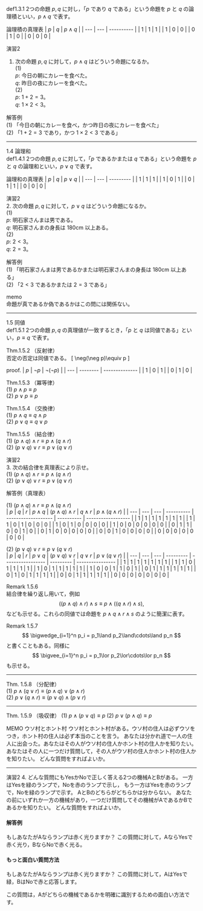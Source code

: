 def1.3.1 2つの命題 $p, q$ に対し，「$p$ であり $q$ である」という命題を $p$ と $q$ の論理積といい，$p\land q$ で表す。

論理積の真理表
| $p$ | $q$ | $p\land q$ |
| --- | --- | ---------- |
| $1$ | $1$ | $1$        |
| $1$ | $0$ | $0$        |
| $0$ | $1$ | $0$        |
| $0$ | $0$ | $0$        |

演習2
1. 次の命題 $p,q$ に対して，$p\land q$ はどういう命題になるか。  
(1)  
$p$: 今日の朝にカレーを食べた。  
$q$: 昨日の夜にカレーを食べた。  
(2)  
$p$: $1+2=3$。  
$q$: $1\times2<3$。  

解答例  
(1) 「今日の朝にカレーを食べ，かつ昨日の夜にカレーを食べた」  
(2) 「$1+2=3$ であり，かつ $1\times2<3$ である」

---

1.4 論理和  
def1.4.1 2つの命題 $p, q$ に対して，「$p$ であるかまたは $q$ である」という命題を $p$ と $q$ の論理和といい，$p\lor q$ で表す。

論理和の真理表
| $p$ | $q$ | $p\lor q$ |
| --- | --- | --------- |
| $1$ | $1$ | $1$       |
| $1$ | $0$ | $1$       |
| $0$ | $1$ | $1$       |
| $0$ | $0$ | $0$       |

演習2  
2. 次の命題 $p,q$ に対して，$p\lor q$ はどういう命題になるか。  
(1)  
$p$: 明石家さんまは男である。  
$q$: 明石家さんまの身長は $180\text{cm}$ 以上ある。  
(2)  
$p$: $2<3$。  
$q$: $2=3$。  

解答例  
(1) 「明石家さんまは男であるかまたは明石家さんまの身長は $180\text{cm}$ 以上ある」  
(2) 「$2<3$ であるかまたは $2=3$ である」

memo  
命題が真であるか偽であるかはこの問には関係ない。

---

1.5 同値  
def1.5.1 2つの命題 $p,q$ の真理値が一致するとき，「$p$ と $q$ は同値である」といい，$p\equiv q$ で表す。

Thm.1.5.2 （反射律）  
否定の否定は同値である。
\[
\neg(\neg p)\equiv p
\]

proof.
| $p$ | $\neg p$ | $\neg(\neg p)$ |
| --- | -------- | -------------- |
| $1$ | $0$      | $1$            |
| $0$ | $1$      | $0$            |

Thm.1.5.3 （冪等律）  
(1) $p\land p\equiv p$  
(2) $p\lor p\equiv p$

Thm.1.5.4 （交換律）  
(1) $p\land q\equiv q\land p$  
(2) $p\lor q\equiv q\lor p$

Thm.1.5.5 （結合律）  
(1) $(p\land q)\land r\equiv p\land(q\land r)$  
(2) $(p\lor q)\lor r\equiv p\lor(q\lor r)$

演習2  
3. 次の結合律を真理表により示せ。  
(1) $(p\land q)\land r\equiv p\land(q\land r)$  
(2) $(p\lor q)\lor r\equiv p\lor(q\lor r)$

解答例（真理表）

(1) $(p\land q)\land r\equiv p\land(q\land r)$  
| $p$ | $q$ | $r$ | $p\land q$ | $(p\land q)\land r$ | $q\land r$ | $p\land(q\land r)$ |
| --- | --- | --- | ---------- | ------------------- | ---------- | ------------------ |
| $1$ | $1$ | $1$ | $1$        | $1$                 | $1$        | $1$                |
| $1$ | $1$ | $0$ | $1$        | $0$                 | $0$        | $0$                |
| $1$ | $0$ | $1$ | $0$        | $0$                 | $0$        | $0$                |
| $1$ | $0$ | $0$ | $0$        | $0$                 | $0$        | $0$                |
| $0$ | $1$ | $1$ | $0$        | $0$                 | $1$        | $0$                |
| $0$ | $1$ | $0$ | $0$        | $0$                 | $0$        | $0$                |
| $0$ | $0$ | $1$ | $0$        | $0$                 | $0$        | $0$                |
| $0$ | $0$ | $0$ | $0$        | $0$                 | $0$        | $0$                |

(2) $(p\lor q)\lor r\equiv p\lor(q\lor r)$  
| $p$ | $q$ | $r$ | $p\lor q$ | $(p\lor q)\lor r$ | $q\lor r$ | $p\lor(q\lor r)$ |
| --- | --- | --- | --------- | ----------------- | --------- | ---------------- |
| $1$ | $1$ | $1$ | $1$       | $1$               | $1$       | $1$              |
| $1$ | $1$ | $0$ | $1$       | $1$               | $1$       | $1$              |
| $1$ | $0$ | $1$ | $1$       | $1$               | $1$       | $1$              |
| $1$ | $0$ | $0$ | $1$       | $1$               | $0$       | $1$              |
| $0$ | $1$ | $1$ | $1$       | $1$               | $1$       | $1$              |
| $0$ | $1$ | $0$ | $1$       | $1$               | $1$       | $1$              |
| $0$ | $0$ | $1$ | $1$       | $1$               | $1$       | $1$              |
| $0$ | $0$ | $0$ | $0$       | $0$               | $0$       | $0$              |

Remark 1.5.6  
結合律を繰り返し用いて，例如
$$
((p\land q)\land r)\land s\equiv p\land((q\land r)\land s),
$$
なども示せる。これらの同値では命題を $p\land q\land r\land s$ のように簡潔に表す。

Remark 1.5.7  
$$
\bigwedge_{i=1}^n p_i = p_1\land p_2\land\cdots\land p_n
$$
と書くこともある。同様に
$$
\bigvee_{i=1}^n p_i = p_1\lor p_2\lor\cdots\lor p_n
$$
も示せる。

---
Thm. 1.5.8 （分配律）  
(1) $p\land(q\lor r)\equiv(p\land q)\lor(p\land r)$  
(2) $p\lor(q\land r)\equiv(p\lor q)\land(p\lor r)$

---
Thm. 1.5.9 （吸収律） 
(1) $p\land(p\lor q)\equiv p$
(2) $p\lor(p\land q)\equiv p$

MEMO
ウソ村とホント村
ウソ村とホント村がある。ウソ村の住人は必ずウソをつき，ホント村の住人は必ず本当のことを言う。
あなたは分かれ道で一人の住人に出会った。あなたはその人がウソ村の住人かホント村の住人かを知りたい。
あなたはその人に一つだけ質問して，その人がウソ村の住人かホント村の住人かを知りたい。
どんな質問をすればよいか。


---



演習2
4. どんな質問にもYesかNoで正しく答える2つの機械AとBがある。
一方はYesを緑のランプで，Noを赤のランプで示し，
もう一方はYesを赤のランプで，Noを緑のランプで示す。
AとBのどちらがどちらかは分からない。
あなたの前にいずれか一方の機械があり，一つだけ質問してその機械がAであるかBであるかを知りたい。
どんな質問をすればよいか。

#### 解答例
もしあなたがAならランプは赤く光りますか？
この質問に対して，AならYesで赤く光り，BならNoで赤く光る。

#### もっと面白い質問方法
もしあなたがAならランプは赤く光りますか？
この質問に対して，AはYesで緑，BはNoで赤と応答します。

この質問は，Aがどちらの機械であるかを明確に識別するための面白い方法です。
